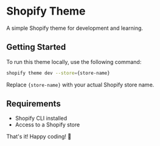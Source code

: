 # Shopify Theme

A simple Shopify theme for development and learning.

## Getting Started

To run this theme locally, use the following command:

```bash
shopify theme dev --store={store-name}
```

Replace `{store-name}` with your actual Shopify store name.

## Requirements

- Shopify CLI installed
- Access to a Shopify store

That's it! Happy coding! 🚀
